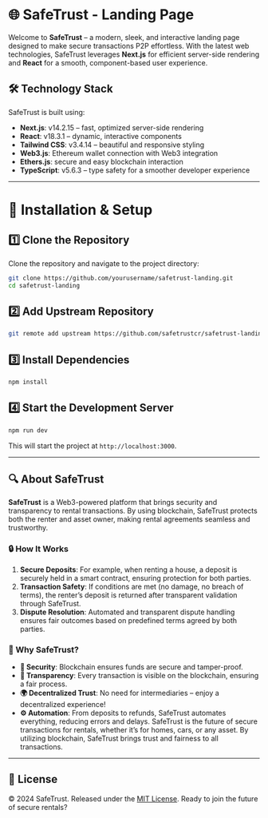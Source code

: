 # 🌐 SafeTrust - Landing Page

Welcome to **SafeTrust** – a modern, sleek, and interactive landing page designed to make secure transactions P2P effortless. With the latest web technologies, SafeTrust leverages **Next.js** for efficient server-side rendering and **React** for a smooth, component-based user experience.

## 🛠️ Technology Stack

SafeTrust is built using:

- **Next.js**: v14.2.15 – fast, optimized server-side rendering
- **React**: v18.3.1 – dynamic, interactive components
- **Tailwind CSS**: v3.4.14 – beautiful and responsive styling
- **Web3.js**: Ethereum wallet connection with Web3 integration
- **Ethers.js**: secure and easy blockchain interaction
- **TypeScript**: v5.6.3 – type safety for a smoother developer experience

---

# 🚀 Installation & Setup

## 1️⃣ Clone the Repository

Clone the repository and navigate to the project directory:

```bash
git clone https://github.com/yourusername/safetrust-landing.git
cd safetrust-landing
```

## 2️⃣ Add Upstream Repository

```bash
git remote add upstream https://github.com/safetrustcr/safetrust-landing.git
```

## 3️⃣ Install Dependencies

```bash
npm install
```

## 4️⃣ Start the Development Server

```bash
npm run dev
```

This will start the project at `http://localhost:3000`.

---

## 🔍 About SafeTrust

**SafeTrust** is a Web3-powered platform that brings security and transparency to rental transactions. By using blockchain, SafeTrust protects both the renter and asset owner, making rental agreements seamless and trustworthy.

### 🔒 How It Works

1. **Secure Deposits**: For example, when renting a house, a deposit is securely held in a smart contract, ensuring protection for both parties.
2. **Transaction Safety**: If conditions are met (no damage, no breach of terms), the renter’s deposit is returned after transparent validation through SafeTrust.
3. **Dispute Resolution**: Automated and transparent dispute handling ensures fair outcomes based on predefined terms agreed by both parties.

### 🌟 Why SafeTrust?

- **🔐 Security**: Blockchain ensures funds are secure and tamper-proof.
- **🌈 Transparency**: Every transaction is visible on the blockchain, ensuring a fair process.
- **🌍 Decentralized Trust**: No need for intermediaries – enjoy a decentralized experience!
- **⚙️ Automation**: From deposits to refunds, SafeTrust automates everything, reducing errors and delays.
  SafeTrust is the future of secure transactions for rentals, whether it’s for homes, cars, or any asset. By utilizing blockchain, SafeTrust brings trust and fairness to all transactions.

---

## 📜 License

© 2024 SafeTrust. Released under the [MIT License](https://github.com/safetrustcr).
Ready to join the future of secure rentals?
